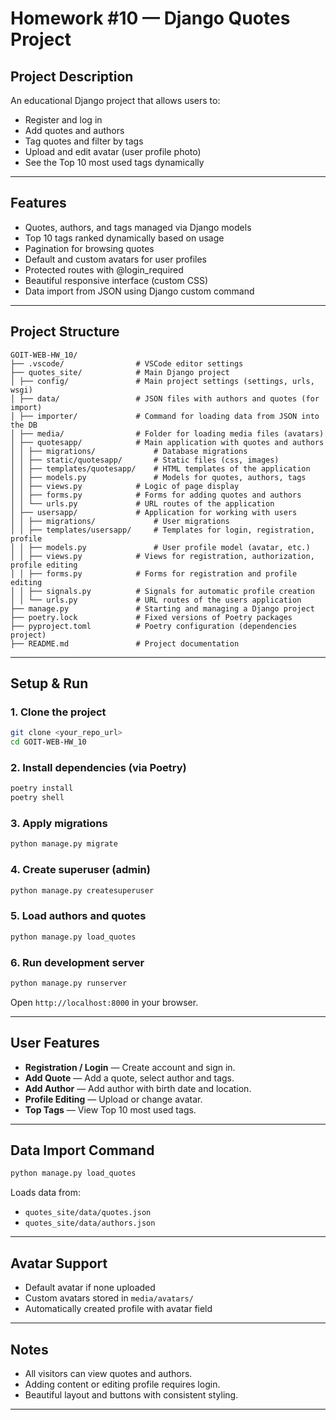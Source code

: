 # Homework #10 — Django Quotes Project

## Project Description

An educational Django project that allows users to:
- Register and log in
- Add quotes and authors
- Tag quotes and filter by tags
- Upload and edit avatar (user profile photo)
- See the Top 10 most used tags dynamically

---

## Features

- Quotes, authors, and tags managed via Django models
- Top 10 tags ranked dynamically based on usage
- Pagination for browsing quotes
- Default and custom avatars for user profiles
- Protected routes with @login_required
- Beautiful responsive interface (custom CSS)
- Data import from JSON using Django custom command

---

## Project Structure

```
GOIT-WEB-HW_10/
├── .vscode/                # VSCode editor settings
├── quotes_site/            # Main Django project
│ ├── config/               # Main project settings (settings, urls, wsgi)
│ ├── data/                 # JSON files with authors and quotes (for import)
│ ├── importer/             # Command for loading data from JSON into the DB
│ ├── media/                # Folder for loading media files (avatars)
│ ├── quotesapp/            # Main application with quotes and authors
│ │ ├── migrations/             # Database migrations
│ │ ├── static/quotesapp/       # Static files (css, images)
│ │ ├── templates/quotesapp/    # HTML templates of the application
│ │ ├── models.py               # Models for quotes, authors, tags
│ │ ├── views.py            # Logic of page display
│ │ ├── forms.py            # Forms for adding quotes and authors
│ │ └── urls.py             # URL routes of the application
│ ├── usersapp/             # Application for working with users
│ │ ├── migrations/             # User migrations
│ │ ├── templates/usersapp/     # Templates for login, registration, profile
│ │ ├── models.py               # User profile model (avatar, etc.)
│ │ ├── views.py            # Views for registration, authorization, profile editing
│ │ ├── forms.py            # Forms for registration and profile editing
│ │ ├── signals.py          # Signals for automatic profile creation
│ │ └── urls.py             # URL routes of the users application
├── manage.py               # Starting and managing a Django project
├── poetry.lock             # Fixed versions of Poetry packages
├── pyproject.toml          # Poetry configuration (dependencies project)
├── README.md               # Project documentation
```

---

## Setup & Run

### 1. Clone the project
```bash
git clone <your_repo_url>
cd GOIT-WEB-HW_10
```

### 2. Install dependencies (via Poetry)
```bash
poetry install
poetry shell
```

### 3. Apply migrations
```bash
python manage.py migrate
```

### 4. Create superuser (admin)
```bash
python manage.py createsuperuser
```

### 5. Load authors and quotes
```bash
python manage.py load_quotes
```

### 6. Run development server
```bash
python manage.py runserver
```
Open `http://localhost:8000` in your browser.

---

## User Features

- **Registration / Login** — Create account and sign in.
- **Add Quote** — Add a quote, select author and tags.
- **Add Author** — Add author with birth date and location.
- **Profile Editing** — Upload or change avatar.
- **Top Tags** — View Top 10 most used tags.

---

## Data Import Command

```bash
python manage.py load_quotes
```
Loads data from:
- `quotes_site/data/quotes.json`
- `quotes_site/data/authors.json`

---

## Avatar Support

- Default avatar if none uploaded
- Custom avatars stored in `media/avatars/`
- Automatically created profile with avatar field

---

## Notes

- All visitors can view quotes and authors.
- Adding content or editing profile requires login.
- Beautiful layout and buttons with consistent styling.

---
